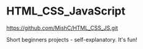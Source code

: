 # HTML_CSS_JavaScript
https://github.com/MishC/HTML_CSS_JS.git

Short beginners projects - self-explanatory. It's fun!
